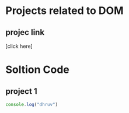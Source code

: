 # Projects related to DOM

## projec link
[click here]

# Soltion Code

## project 1

```javascript
console.log("dhruv")

```